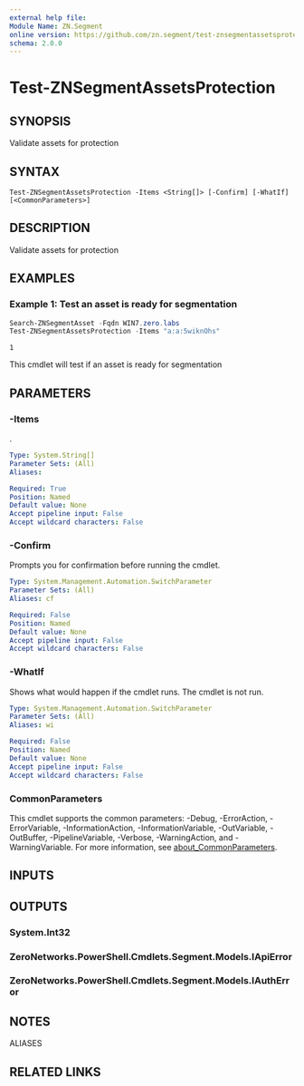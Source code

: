 ```yaml
---
external help file:
Module Name: ZN.Segment
online version: https://github.com/zn.segment/test-znsegmentassetsprotection
schema: 2.0.0
---
```


# Test-ZNSegmentAssetsProtection

## SYNOPSIS
Validate assets for protection

## SYNTAX

```
Test-ZNSegmentAssetsProtection -Items <String[]> [-Confirm] [-WhatIf] [<CommonParameters>]
```

## DESCRIPTION
Validate assets for protection

## EXAMPLES

### Example 1: Test an asset is ready for segmentation
```powershell
Search-ZNSegmentAsset -Fqdn WIN7.zero.labs
Test-ZNSegmentAssetsProtection -Items "a:a:5wiknOhs"
```

```output
1
```

This cmdlet will test if an asset is ready for segmentation

## PARAMETERS

### -Items
.

```yaml
Type: System.String[]
Parameter Sets: (All)
Aliases:

Required: True
Position: Named
Default value: None
Accept pipeline input: False
Accept wildcard characters: False
```

### -Confirm
Prompts you for confirmation before running the cmdlet.

```yaml
Type: System.Management.Automation.SwitchParameter
Parameter Sets: (All)
Aliases: cf

Required: False
Position: Named
Default value: None
Accept pipeline input: False
Accept wildcard characters: False
```

### -WhatIf
Shows what would happen if the cmdlet runs.
The cmdlet is not run.

```yaml
Type: System.Management.Automation.SwitchParameter
Parameter Sets: (All)
Aliases: wi

Required: False
Position: Named
Default value: None
Accept pipeline input: False
Accept wildcard characters: False
```

### CommonParameters
This cmdlet supports the common parameters: -Debug, -ErrorAction, -ErrorVariable, -InformationAction, -InformationVariable, -OutVariable, -OutBuffer, -PipelineVariable, -Verbose, -WarningAction, and -WarningVariable. For more information, see [about_CommonParameters](http://go.microsoft.com/fwlink/?LinkID=113216).

## INPUTS

## OUTPUTS

### System.Int32

### ZeroNetworks.PowerShell.Cmdlets.Segment.Models.IApiError

### ZeroNetworks.PowerShell.Cmdlets.Segment.Models.IAuthError

## NOTES

ALIASES

## RELATED LINKS

